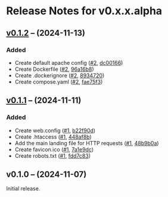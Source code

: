# Release Notes for v0.x.x.alpha

## [v0.1.2](https://github.com/The-FireHub-Project/Skeleton/compare/v0.1.1...v0.1.2) – (2024-11-13)

### Added
- Create default apache config ([#2](https://github.com/The-FireHub-Project/Skeleton/issues/2), [dc00166](https://github.com/The-FireHub-Project/Skeleton/commit/dc00166))
- Create Dockerfile ([#2](https://github.com/The-FireHub-Project/Skeleton/issues/2), [96a16b8](https://github.com/The-FireHub-Project/Skeleton/commit/96a16b8))
- Create .dockerignore ([#2](https://github.com/The-FireHub-Project/Skeleton/issues/2), [8934720](https://github.com/The-FireHub-Project/Skeleton/commit/8934720))
- Create compose.yaml ([#2](https://github.com/The-FireHub-Project/Skeleton/issues/2), [fae75f3](https://github.com/The-FireHub-Project/Skeleton/commit/fae75f3))

## [v0.1.1](https://github.com/The-FireHub-Project/Skeleton/compare/v0.1.0...v0.1.1) – (2024-11-11)

### Added
- Create web.config ([#1](https://github.com/The-FireHub-Project/Skeleton/issues/1), [b22f90d](https://github.com/The-FireHub-Project/Skeleton/commit/b22f90d))
- Create .htaccess ([#1](https://github.com/The-FireHub-Project/Skeleton/issues/1), [448af8b](https://github.com/The-FireHub-Project/Skeleton/commit/448af8b))
- Add the main landing file for HTTP requests ([#1](https://github.com/The-FireHub-Project/Skeleton/issues/1), [48b9b0a](https://github.com/The-FireHub-Project/Skeleton/commit/48b9b0a))
- Create favicon.ico ([#1](https://github.com/The-FireHub-Project/Skeleton/issues/1), [7a1e9dc](https://github.com/The-FireHub-Project/Skeleton/commit/7a1e9dc))
- Create robots.txt ([#1](https://github.com/The-FireHub-Project/Skeleton/issues/1), [fdd7c83](https://github.com/The-FireHub-Project/Skeleton/commit/fdd7c83))

## v0.1.0 – (2024-11-07)

Initial release.